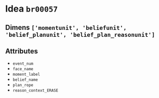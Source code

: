 # Idea `br00057`

## Dimens `['momentunit', 'beliefunit', 'belief_planunit', 'belief_plan_reasonunit']`

## Attributes
- `event_num`
- `face_name`
- `moment_label`
- `belief_name`
- `plan_rope`
- `reason_context_ERASE`
